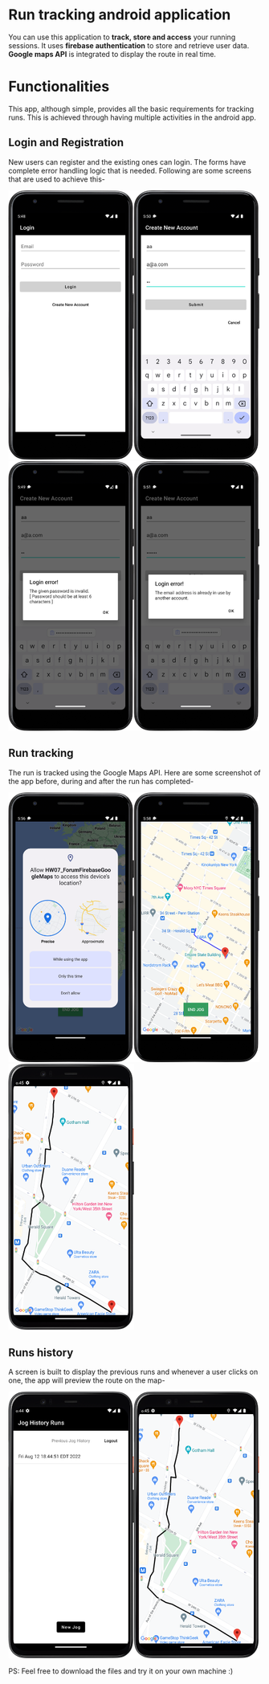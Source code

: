 # Run tracking android application

You can use this application to **track, store and access** your running sessions. It uses **firebase authentication** to store and retrieve user data. **Google maps API** is integrated to display the route in real time.


# Functionalities

This app, although simple, provides all the basic requirements for tracking runs. This is achieved through having multiple activities in the android app.

## Login and Registration

New users can register and the existing ones can login. The forms have complete error handling logic that is needed. Following are some screens that are used to achieve this-

<img src="https://raw.githubusercontent.com/amruthsrepo/Run-Tracking-Application/main/Screenshots/login.png" alt="Login page" width="250"/><img src="https://raw.githubusercontent.com/amruthsrepo/Run-Tracking-Application/main/Screenshots/create%20new%20account.png" alt="Register new user" width="250"/><img src="https://raw.githubusercontent.com/amruthsrepo/Run-Tracking-Application/main/Screenshots/new%20password%20error.png" alt="Password error" width="250"/><img src="https://raw.githubusercontent.com/amruthsrepo/Run-Tracking-Application/main/Screenshots/user%20already%20exists.png" alt="Password error" width="250"/>

## Run tracking

The run is tracked using the Google Maps API. Here are some screenshot of the app before, during and after the run has completed-

<img src="https://raw.githubusercontent.com/amruthsrepo/Run-Tracking-Application/main/Screenshots/ask%20location%20permission.png" alt="Ask location permission" width="250"/><img src="https://raw.githubusercontent.com/amruthsrepo/Run-Tracking-Application/main/Screenshots/run%20in%20progress.png" alt="Run in progress" width="250"/><img src="https://raw.githubusercontent.com/amruthsrepo/Run-Tracking-Application/main/Screenshots/run%20history%20view.png" alt="Run completed" width="250"/>

## Runs history

A screen is built to display the previous runs and whenever a user clicks on one, the app will preview the route on the map-

<img src="https://raw.githubusercontent.com/amruthsrepo/Run-Tracking-Application/main/Screenshots/run%20history.png" alt="Run completed" width="250"/><img src="https://raw.githubusercontent.com/amruthsrepo/Run-Tracking-Application/main/Screenshots/run%20history%20view.png" alt="Run completed" width="250"/>


PS: Feel free to download the files and try it on your own machine :)

